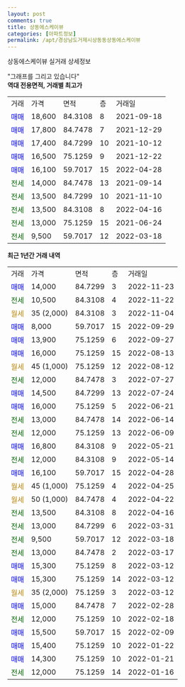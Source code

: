 ```yaml
---
layout: post
comments: true
title: 상동에스케이뷰
categories: [아파트정보]
permalink: /apt/경상남도거제시상동동상동에스케이뷰
---
```


상동에스케이뷰 실거래 상세정보

<script type="text/javascript">
  google.charts.load('current', {'packages':['line', 'corechart']});
  google.charts.setOnLoadCallback(drawChart);

  function drawChart() {
    var data = new google.visualization.DataTable();
    data.addColumn('date', '거래일');
    data.addColumn('number', "매매");
    data.addColumn('number', "전세");
    data.addColumn('number', "전매");

    data.addRows([[new Date(Date.parse("2022-11-23")), 14000, null, null], [new Date(Date.parse("2022-11-22")), null, 10500, null], [new Date(Date.parse("2022-11-04")), null, null, null], [new Date(Date.parse("2022-09-29")), 8000, null, null], [new Date(Date.parse("2022-09-27")), 13900, null, null], [new Date(Date.parse("2022-08-13")), 16000, null, null], [new Date(Date.parse("2022-08-12")), null, null, null], [new Date(Date.parse("2022-07-27")), null, 12000, null], [new Date(Date.parse("2022-07-24")), 14500, null, null], [new Date(Date.parse("2022-06-21")), 16000, null, null], [new Date(Date.parse("2022-06-14")), null, 13000, null], [new Date(Date.parse("2022-06-09")), null, 12000, null], [new Date(Date.parse("2022-05-21")), 16800, null, null], [new Date(Date.parse("2022-05-14")), null, 12000, null], [new Date(Date.parse("2022-04-28")), 16100, null, null], [new Date(Date.parse("2022-04-25")), null, null, null], [new Date(Date.parse("2022-04-22")), null, null, null], [new Date(Date.parse("2022-04-16")), null, 13500, null], [new Date(Date.parse("2022-03-31")), null, 13000, null], [new Date(Date.parse("2022-03-18")), null, 9500, null], [new Date(Date.parse("2022-03-17")), null, 13000, null], [new Date(Date.parse("2022-03-12")), 15300, null, null], [new Date(Date.parse("2022-03-12")), 15300, null, null], [new Date(Date.parse("2022-03-12")), null, null, null], [new Date(Date.parse("2022-02-28")), 15000, null, null], [new Date(Date.parse("2022-02-18")), null, 12000, null], [new Date(Date.parse("2022-02-09")), 15500, null, null], [new Date(Date.parse("2022-01-22")), 15400, null, null], [new Date(Date.parse("2022-01-21")), 14300, null, null], [new Date(Date.parse("2022-01-16")), null, 12000, null]]);

    var options = {
      hAxis: {
        format: 'yyyy/MM/dd'
      },    
      lineWidth: 0,
      pointsVisible: true,    
      title: '최근 1년간 유형별 실거래가 분포',
      legend: { position: 'bottom' }
    };

    var formatter = new google.visualization.NumberFormat({pattern:'###,###'} );
    formatter.format(data, 1);
    formatter.format(data, 2);
    
    setTimeout(function() {
        var chart = new google.visualization.LineChart(document.getElementById('columnchart_material'));
        chart.draw(data, (options));
        document.getElementById('loading').style.display = 'none';
    }, 200);
  }
</script>


<div id="loading" style="z-index:20; display: block; margin-left: 0px">"그래프를 그리고 있습니다"</div>
<div id="columnchart_material" style="width: 95%; margin-left: 0px; display: block"></div>
<!-- contents start -->
<b>역대 전용면적, 거래별 최고가</b>
<table class="sortable">
    <tr>
      <td>거래</td>
      <td>가격</td>
      <td>면적</td>
      <td>층</td>
      <td>거래일</td>
    </tr>
        <tr>
          <td><a style="color: blue">매매</a></td>
          <td>18,600</td>
          <td>84.3108</td>
          <td>8</td>
          <td>2021-09-18</td>
        </tr>            <tr>
          <td><a style="color: blue">매매</a></td>
          <td>17,800</td>
          <td>84.7478</td>
          <td>7</td>
          <td>2021-12-29</td>
        </tr>            <tr>
          <td><a style="color: blue">매매</a></td>
          <td>17,400</td>
          <td>84.7299</td>
          <td>10</td>
          <td>2021-10-12</td>
        </tr>            <tr>
          <td><a style="color: blue">매매</a></td>
          <td>16,500</td>
          <td>75.1259</td>
          <td>9</td>
          <td>2021-12-22</td>
        </tr>            <tr>
          <td><a style="color: blue">매매</a></td>
          <td>16,100</td>
          <td>59.7017</td>
          <td>15</td>
          <td>2022-04-28</td>
        </tr>        
        <tr>
              <td><a style="color: darkgreen">전세</a></td>
              <td>14,000</td>
              <td>84.7478</td>
              <td>13</td>
              <td>2021-09-14</td>
            </tr>            <tr>
              <td><a style="color: darkgreen">전세</a></td>
              <td>13,500</td>
              <td>84.7299</td>
              <td>10</td>
              <td>2021-11-10</td>
            </tr>            <tr>
              <td><a style="color: darkgreen">전세</a></td>
              <td>13,500</td>
              <td>84.3108</td>
              <td>8</td>
              <td>2022-04-16</td>
            </tr>            <tr>
              <td><a style="color: darkgreen">전세</a></td>
              <td>13,000</td>
              <td>75.1259</td>
              <td>15</td>
              <td>2021-06-24</td>
            </tr>            <tr>
              <td><a style="color: darkgreen">전세</a></td>
              <td>9,500</td>
              <td>59.7017</td>
              <td>12</td>
              <td>2022-03-18</td>
            </tr>        
    
</table>

<b>최근 1년간 거래 내역</b>

<table class="sortable">
    <tr>
      <td>거래</td>
      <td>가격</td>
      <td>면적</td>
      <td>층</td>
      <td>거래일</td>
    </tr>
    <tr>
      <td><a style="color: blue">매매</a></td>
      <td>14,000</td>
      <td>84.7299</td>
      <td>3</td>
      <td>2022-11-23</td>
    </tr>          <tr>
      <td><a style="color: darkgreen">전세</a></td>
      <td>10,500</td>
      <td>84.3108</td>
      <td>4</td>
      <td>2022-11-22</td>
    </tr>          <tr>
      <td><a style="color: darkgoldenrod">월세</a></td>
      <td>35 (2,000)</td>
      <td>84.3108</td>
      <td>3</td>
      <td>2022-11-04</td>
    </tr>          <tr>
      <td><a style="color: blue">매매</a></td>
      <td>8,000</td>
      <td>59.7017</td>
      <td>15</td>
      <td>2022-09-29</td>
    </tr>          <tr>
      <td><a style="color: blue">매매</a></td>
      <td>13,900</td>
      <td>75.1259</td>
      <td>6</td>
      <td>2022-09-27</td>
    </tr>          <tr>
      <td><a style="color: blue">매매</a></td>
      <td>16,000</td>
      <td>75.1259</td>
      <td>15</td>
      <td>2022-08-13</td>
    </tr>          <tr>
      <td><a style="color: darkgoldenrod">월세</a></td>
      <td>45 (1,000)</td>
      <td>75.1259</td>
      <td>12</td>
      <td>2022-08-12</td>
    </tr>          <tr>
      <td><a style="color: darkgreen">전세</a></td>
      <td>12,000</td>
      <td>84.7478</td>
      <td>3</td>
      <td>2022-07-27</td>
    </tr>          <tr>
      <td><a style="color: blue">매매</a></td>
      <td>14,500</td>
      <td>84.7299</td>
      <td>13</td>
      <td>2022-07-24</td>
    </tr>          <tr>
      <td><a style="color: blue">매매</a></td>
      <td>16,000</td>
      <td>75.1259</td>
      <td>5</td>
      <td>2022-06-21</td>
    </tr>          <tr>
      <td><a style="color: darkgreen">전세</a></td>
      <td>13,000</td>
      <td>84.7478</td>
      <td>14</td>
      <td>2022-06-14</td>
    </tr>          <tr>
      <td><a style="color: darkgreen">전세</a></td>
      <td>12,000</td>
      <td>75.1259</td>
      <td>13</td>
      <td>2022-06-09</td>
    </tr>          <tr>
      <td><a style="color: blue">매매</a></td>
      <td>16,800</td>
      <td>84.3108</td>
      <td>9</td>
      <td>2022-05-21</td>
    </tr>          <tr>
      <td><a style="color: darkgreen">전세</a></td>
      <td>12,000</td>
      <td>84.3108</td>
      <td>9</td>
      <td>2022-05-14</td>
    </tr>          <tr>
      <td><a style="color: blue">매매</a></td>
      <td>16,100</td>
      <td>59.7017</td>
      <td>15</td>
      <td>2022-04-28</td>
    </tr>          <tr>
      <td><a style="color: darkgoldenrod">월세</a></td>
      <td>45 (1,000)</td>
      <td>75.1259</td>
      <td>4</td>
      <td>2022-04-25</td>
    </tr>          <tr>
      <td><a style="color: darkgoldenrod">월세</a></td>
      <td>50 (1,000)</td>
      <td>84.7478</td>
      <td>4</td>
      <td>2022-04-22</td>
    </tr>          <tr>
      <td><a style="color: darkgreen">전세</a></td>
      <td>13,500</td>
      <td>84.3108</td>
      <td>8</td>
      <td>2022-04-16</td>
    </tr>          <tr>
      <td><a style="color: darkgreen">전세</a></td>
      <td>13,000</td>
      <td>84.7299</td>
      <td>6</td>
      <td>2022-03-31</td>
    </tr>          <tr>
      <td><a style="color: darkgreen">전세</a></td>
      <td>9,500</td>
      <td>59.7017</td>
      <td>12</td>
      <td>2022-03-18</td>
    </tr>          <tr>
      <td><a style="color: darkgreen">전세</a></td>
      <td>13,000</td>
      <td>84.7478</td>
      <td>2</td>
      <td>2022-03-17</td>
    </tr>          <tr>
      <td><a style="color: blue">매매</a></td>
      <td>15,300</td>
      <td>75.1259</td>
      <td>8</td>
      <td>2022-03-12</td>
    </tr>          <tr>
      <td><a style="color: blue">매매</a></td>
      <td>15,300</td>
      <td>75.1259</td>
      <td>14</td>
      <td>2022-03-12</td>
    </tr>          <tr>
      <td><a style="color: darkgoldenrod">월세</a></td>
      <td>35 (2,000)</td>
      <td>75.1259</td>
      <td>3</td>
      <td>2022-03-12</td>
    </tr>          <tr>
      <td><a style="color: blue">매매</a></td>
      <td>15,000</td>
      <td>84.7478</td>
      <td>7</td>
      <td>2022-02-28</td>
    </tr>          <tr>
      <td><a style="color: darkgreen">전세</a></td>
      <td>12,000</td>
      <td>75.1259</td>
      <td>10</td>
      <td>2022-02-18</td>
    </tr>          <tr>
      <td><a style="color: blue">매매</a></td>
      <td>15,500</td>
      <td>59.7017</td>
      <td>15</td>
      <td>2022-02-09</td>
    </tr>          <tr>
      <td><a style="color: blue">매매</a></td>
      <td>15,400</td>
      <td>75.1259</td>
      <td>10</td>
      <td>2022-01-22</td>
    </tr>          <tr>
      <td><a style="color: blue">매매</a></td>
      <td>14,300</td>
      <td>75.1259</td>
      <td>10</td>
      <td>2022-01-21</td>
    </tr>          <tr>
      <td><a style="color: darkgreen">전세</a></td>
      <td>12,000</td>
      <td>75.1259</td>
      <td>14</td>
      <td>2022-01-16</td>
    </tr>      </table>
<!-- contents end -->    

